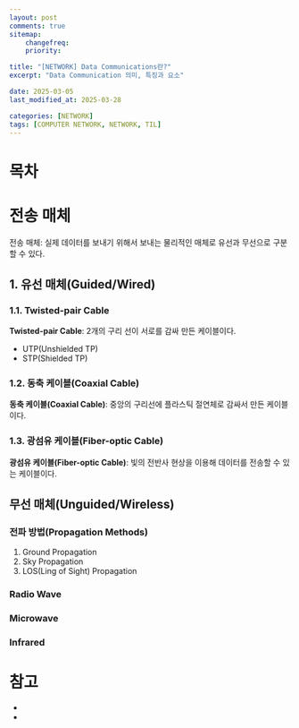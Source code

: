 ```yaml
---
layout: post
comments: true
sitemap:
    changefreq:
    priority:

title: "[NETWORK] Data Communications란?"
excerpt: "Data Communication 의미, 특징과 요소"

date: 2025-03-05
last_modified_at: 2025-03-28

categories: [NETWORK]
tags: [COMPUTER NETWORK, NETWORK, TIL]
---
```


# 목차

# 전송 매체

전송 매체: 실제 데이터를 보내기 위해서 보내는 물리적인 매체로 유선과 무선으로 구분할 수 있다.

## 1. 유선 매체(Guided/Wired)
### 1.1. Twisted-pair Cable
**Twisted-pair Cable**: 2개의 구리 선이 서로를 감싸 만든 케이블이다.

* UTP(Unshielded TP)
* STP(Shielded TP)

### 1.2. 동축 케이블(Coaxial Cable)
**동축 케이블(Coaxial Cable)**: 중앙의 구리선에 플라스틱 절연체로 감싸서 만든 케이블이다.

### 1.3. 광섬유 케이블(Fiber-optic Cable)
**광섬유 케이블(Fiber-optic Cable)**: 빛의 전반사 현상을 이용해 데이터를 전송할 수 있는 케이블이다.

## 무선 매체(Unguided/Wireless)
### 전파 방법(Propagation Methods)
1. Ground Propagation
1. Sky Propagation
1. LOS(Ling of Sight) Propagation
### Radio Wave
### Microwave
### Infrared

# 참고
* [](https://m.blog.naver.com/loveyou_a_a/222249013117)
* [](https://simsim231.tistory.com/117)